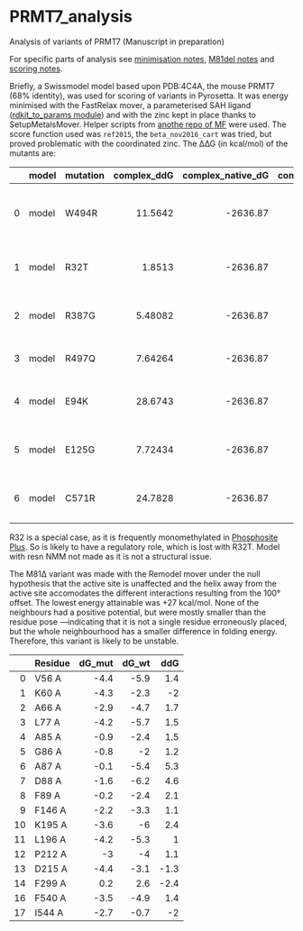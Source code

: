 # PRMT7_analysis
Analysis of variants of PRMT7 (Manuscript in preparation)

For specific parts of analysis see [minimisation notes](minimisation.md), [M81del notes](M81del.md) 
and [scoring notes](scoring.md).

Briefly, a Swissmodel model based upon PDB:4C4A, the mouse PRMT7 (68% identity), was used for scoring of 
variants in Pyrosetta.
It was energy minimised with the FastRelax mover,
a parameterised SAH ligand ([rdkit_to_params module](https://github.com/matteoferla/rdkit_to_params)) 
and with the zinc kept in place thanks to SetupMetalsMover.
Helper scripts from [anothe repo of MF](https://github.com/matteoferla/pyrosetta_scripts) were used.
The score function used was `ref2015`, the `beta_nov2016_cart` was tried, but proved problematic with the coordinated zinc.
The ∆∆G (in kcal/mol) of the mutants are:


|    | model   | mutation   |   complex_ddG |   complex_native_dG |   complex_mutant_dG |   FA_RMSD |   CA_RMSD |   wt_rmsd |   mut_rmsd |   ratio_rmsd |   wt_fa_atr |   wt_fa_rep |   wt_fa_sol |   wt_fa_intra_rep |   wt_fa_intra_sol_xover4 |   wt_lk_ball_wtd |   wt_fa_elec |   wt_pro_close |   wt_hbond_sr_bb |   wt_hbond_lr_bb |   wt_hbond_bb_sc |   wt_hbond_sc |   wt_dslf_fa13 |   wt_metalbinding_constraint |   wt_omega |   wt_fa_dun |   wt_p_aa_pp |   wt_yhh_planarity |   wt_ref |   wt_rama_prepro |   wt_total_score |   mut_fa_atr |   mut_fa_rep |   mut_fa_sol |   mut_fa_intra_rep |   mut_fa_intra_sol_xover4 |   mut_lk_ball_wtd |   mut_fa_elec |   mut_pro_close |   mut_hbond_sr_bb |   mut_hbond_lr_bb |   mut_hbond_bb_sc |   mut_hbond_sc |   mut_dslf_fa13 |   mut_metalbinding_constraint |   mut_omega |   mut_fa_dun |   mut_p_aa_pp |   mut_yhh_planarity |   mut_ref |   mut_rama_prepro |   mut_total_score |   delta_ref |   delta_fa_dun |   delta_fa_elec |   delta_dslf_fa13 |   delta_hbond_lr_bb |   delta_omega |   delta_pro_close |   delta_fa_intra_rep |   delta_fa_intra_sol_xover4 |   delta_fa_sol |   delta_hbond_sr_bb |   delta_fa_rep |   delta_fa_atr |   delta_total_score |   delta_rama_prepro |   delta_lk_ball_wtd |   delta_metalbinding_constraint |   delta_p_aa_pp |   delta_hbond_sc |   delta_yhh_planarity |   delta_hbond_bb_sc | highest_contributor   |   highest_contributor_value | highest_contributor_wordy                                                                          | lowest_contributor   |   lowest_contributor_value | lowest_contributor_wordy                                                                                   |
|---:|:--------|:-----------|--------------:|--------------------:|--------------------:|----------:|----------:|----------:|-----------:|-------------:|------------:|------------:|------------:|------------------:|-------------------------:|-----------------:|-------------:|---------------:|-----------------:|-----------------:|-----------------:|--------------:|---------------:|-----------------------------:|-----------:|------------:|-------------:|-------------------:|---------:|-----------------:|-----------------:|-------------:|-------------:|-------------:|-------------------:|--------------------------:|------------------:|--------------:|----------------:|------------------:|------------------:|------------------:|---------------:|----------------:|------------------------------:|------------:|-------------:|--------------:|--------------------:|----------:|------------------:|------------------:|------------:|---------------:|----------------:|------------------:|--------------------:|--------------:|------------------:|---------------------:|----------------------------:|---------------:|--------------------:|---------------:|---------------:|--------------------:|--------------------:|--------------------:|--------------------------------:|----------------:|-----------------:|----------------------:|--------------------:|:----------------------|----------------------------:|:---------------------------------------------------------------------------------------------------|:---------------------|---------------------------:|:-----------------------------------------------------------------------------------------------------------|
|  0 | model   | W494R      |      11.5642  |            -2636.87 |            -2625.3  | 0.0751774 | 0.0534519 |  0.438244 |   0.261443 |     0.596571 |    -4266.27 |     502.781 |     2365.99 |           8.08926 |                  135.348 |         -92.4808 |     -1364.08 |        6.22781 |         -206.578 |         -219.666 |         -222.104 |      -151.417 |              0 |                  9.86076e-29 |    30.9287 |     769.475 |     -157.417 |                  0 |  215.226 |          9.07527 |               -0 |     -4259.44 |      502.128 |      2370.75 |            8.04969 |                   135.072 |          -93.0502 |      -1361.64 |         6.17517 |          -206.224 |          -219.896 |          -221.646 |       -151.579 |               0 |                   9.86076e-29 |     31.1934 |      769.536 |      -156.867 |         0.00722052  |   212.87  |           9.25613 |                -0 |    -2.35573 |      0.0604955 |         2.44202 |                 0 |          -0.22989   |     0.264638  |      -0.0526317   |           -0.0395649 |                   -0.275995 |       4.75991  |          0.353592   |      -0.653089 |       6.82532  |                   0 |            0.180856 |           -0.569347 |                       0         |        0.549845 |       -0.162218  |           0.00722052  |           0.458815  | fa_atr                |                     6.82532 | Lennard-Jones attractive between atoms in different residues (r^6 term, London dispersion forces). | ref                  |                   -2.35573 | Reference energy for each amino acid. Balances internal energy of amino acid terms.  Plays role in design. |
|  1 | model   | R32T       |       1.8513  |            -2636.87 |            -2635.02 | 0.0430545 | 0.0311775 |  0.507276 |   0.4322   |     0.852001 |    -4266.27 |     502.781 |     2365.99 |           8.08926 |                  135.348 |         -92.4808 |     -1364.08 |        6.22781 |         -206.578 |         -219.666 |         -222.104 |      -151.417 |              0 |                  9.86076e-29 |    30.9287 |     769.475 |     -157.417 |                  0 |  215.226 |          9.07527 |               -0 |     -4259.85 |      502.292 |      2358.48 |            8.08464 |                   135.206 |          -90.6887 |      -1362.4  |         6.24715 |          -206.539 |          -219.642 |          -221.33  |       -151.481 |               0 |                   0.0497096   |     30.9976 |      767.77  |      -157.563 |         0.000361175 |   216.473 |           8.87581 |                -0 |     1.24649 |     -1.70496   |         1.67898 |                 0 |           0.0233144 |     0.0688236 |       0.0193443   |           -0.0046154 |                   -0.141243 |      -7.51055  |          0.0385872  |      -0.488713 |       6.41866  |                   0 |           -0.199459 |            1.79213  |                       0.0497096 |       -0.145879 |       -0.06434   |           0.000361175 |           0.77466   | fa_atr                |                     6.41866 | Lennard-Jones attractive between atoms in different residues (r^6 term, London dispersion forces). | fa_sol               |                   -7.51055 | Lazaridis-Karplus solvation energy.                                                                        |
|  2 | model   | R387G      |       5.48082 |            -2636.87 |            -2631.39 | 0.0366166 | 0.0331456 |  0.370686 |   0.64359  |     1.73621  |    -4266.27 |     502.781 |     2365.99 |           8.08926 |                  135.348 |         -92.4808 |     -1364.08 |        6.22781 |         -206.578 |         -219.666 |         -222.104 |      -151.417 |              0 |                  9.86076e-29 |    30.9287 |     769.475 |     -157.417 |                  0 |  215.226 |          9.07527 |               -0 |     -4257.61 |      502.503 |      2357.96 |            8.07043 |                   134.731 |          -92.7794 |      -1360.05 |         6.2686  |          -206.65  |          -219.614 |          -222.139 |       -148.301 |               0 |                   0.0129584   |     30.9599 |      766.054 |      -156.817 |         0.000562709 |   216.119 |           9.88497 |                -0 |     0.8929  |     -3.42088   |         4.03492 |                 0 |           0.0515675 |     0.0311272 |       0.0407945   |           -0.0188271 |                   -0.616943 |      -8.02839  |         -0.071805   |      -0.277596 |       8.65802  |                   0 |            0.8097   |           -0.298601 |                       0.0129584 |        0.599977 |        3.11643   |           0.000562709 |          -0.0350902 | fa_atr                |                     8.65802 | Lennard-Jones attractive between atoms in different residues (r^6 term, London dispersion forces). | fa_sol               |                   -8.02839 | Lazaridis-Karplus solvation energy.                                                                        |
|  3 | model   | R497Q      |       7.64264 |            -2636.87 |            -2629.23 | 0.0825427 | 0.0423215 |  0.250685 |   0.153106 |     0.610752 |    -4266.27 |     502.781 |     2365.99 |           8.08926 |                  135.348 |         -92.4808 |     -1364.08 |        6.22781 |         -206.578 |         -219.666 |         -222.104 |      -151.417 |              0 |                  9.86076e-29 |    30.9287 |     769.475 |     -157.417 |                  0 |  215.226 |          9.07527 |               -0 |     -4261.09 |      503.187 |      2361.16 |            8.05313 |                   134.755 |          -93.4404 |      -1356.88 |         6.13576 |          -206.611 |          -219.752 |          -220.678 |       -150.807 |               0 |                   9.86076e-29 |     31.1039 |      769.463 |      -157.187 |         0.0117609   |   213.87  |           9.48035 |                -0 |    -1.35621 |     -0.0120372 |         7.20412 |                 0 |          -0.0858482 |     0.17516   |      -0.0920469   |           -0.0361254 |                   -0.593117 |      -4.8295   |         -0.0330634  |       0.406041 |       5.1725   |                   0 |            0.405074 |           -0.959527 |                       0         |        0.229551 |        0.609898  |           0.0117609   |           1.42602   | fa_elec               |                     7.20412 | Coulombic electrostatic potential with a distance-dependent dielectric.                            | fa_sol               |                   -4.8295  | Lazaridis-Karplus solvation energy.                                                                        |
|  4 | model   | E94K       |      28.6743  |            -2636.87 |            -2608.19 | 0.293049  | 0.142442  |  0.218453 |   0.201877 |     0.924123 |    -4266.27 |     502.781 |     2365.99 |           8.08926 |                  135.348 |         -92.4808 |     -1364.08 |        6.22781 |         -206.578 |         -219.666 |         -222.104 |      -151.417 |              0 |                  9.86076e-29 |    30.9287 |     769.475 |     -157.417 |                  0 |  215.226 |          9.07527 |               -0 |     -4265.41 |      508.027 |      2366.33 |            8.07766 |                   134.235 |          -93.0443 |      -1350.93 |         6.20731 |          -206.728 |          -219.793 |          -217.286 |       -149.004 |               0 |                   0.0451577   |     31.841  |      770.745 |      -157.53  |         0.00362233  |   217.236 |           8.78323 |                -0 |     2.00995 |      1.26976   |        13.149   |                 0 |          -0.127533  |     0.912204  |      -0.0204994   |           -0.0115955 |                   -1.11288  |       0.339037 |         -0.150496   |       5.24619  |       0.860409 |                   0 |           -0.292038 |           -0.563469 |                       0.0451577 |       -0.113428 |        2.4128    |           0.00362233  |           4.8181    | fa_elec               |                    13.149   | Coulombic electrostatic potential with a distance-dependent dielectric.                            | fa_intra_sol_xover4  |                   -1.11288 | Intra-residue LK solvation, counted for the atom-pairs beyond torsion-relationship.                        |
|  5 | model   | E125G      |       7.72434 |            -2636.87 |            -2629.14 | 0.0518754 | 0.0563029 |  0.34083  |   0.397814 |     1.16719  |    -4266.27 |     502.781 |     2365.99 |           8.08926 |                  135.348 |         -92.4808 |     -1364.08 |        6.22781 |         -206.578 |         -219.666 |         -222.104 |      -151.417 |              0 |                  9.86076e-29 |    30.9287 |     769.475 |     -157.417 |                  0 |  215.226 |          9.07527 |               -0 |     -4262.2  |      504.784 |      2361.65 |            8.07048 |                   135.067 |          -92.9581 |      -1360.49 |         6.22807 |          -206.641 |          -219.607 |          -220.221 |       -151.457 |               0 |                   0.0108582   |     30.955  |      766.442 |      -157.06  |         0           |   218.749 |           9.54048 |                -0 |     3.52269 |     -3.03302   |         3.59083 |                 0 |           0.0585111 |     0.0262586 |       0.000264657 |           -0.0187804 |                   -0.280606 |      -4.34434  |         -0.0627722  |       2.0034   |       4.06332  |                   0 |            0.465211 |           -0.477267 |                       0.0108582 |        0.357265 |       -0.0404141 |           0           |           1.88292   | fa_atr                |                     4.06332 | Lennard-Jones attractive between atoms in different residues (r^6 term, London dispersion forces). | fa_sol               |                   -4.34434 | Lazaridis-Karplus solvation energy.                                                                        |
|  6 | model   | C571R      |      24.7828  |            -2636.87 |            -2612.09 | 0.426129  | 0.157989  |  0.132207 |   0.230358 |     1.74241  |    -4266.27 |     502.781 |     2365.99 |           8.08926 |                  135.348 |         -92.4808 |     -1364.08 |        6.22781 |         -206.578 |         -219.666 |         -222.104 |      -151.417 |              0 |                  9.86076e-29 |    30.9287 |     769.475 |     -157.417 |                  0 |  215.226 |          9.07527 |               -0 |     -4275.56 |      523.255 |      2374.81 |            8.07035 |                   135.764 |          -91.6686 |      -1362.92 |         6.18973 |          -206.584 |          -221.566 |          -222.657 |       -151.081 |               0 |                   0.0126243   |     31.9591 |      775.514 |      -157.272 |         0.00237123  |   211.877 |           9.76565 |                -0 |    -3.34953 |      6.03872   |         1.15993 |                 0 |          -1.89984   |     1.03032   |      -0.0380723   |           -0.0189122 |                    0.416559 |       8.81787  |         -0.00615661 |      20.4745   |      -9.28845  |                   0 |            0.690382 |            0.812273 |                       0.0126243 |        0.145503 |        0.33565   |           0.00237123  |          -0.552972  | fa_rep                |                    20.4745  | Lennard-Jones repulsive between atoms in different residues (r^12 term, Pauli repulsion forces).   | fa_atr               |                   -9.28845 | Lennard-Jones attractive between atoms in different residues (r^6 term, London dispersion forces).         |

R32 is a special case, as it is frequently monomethylated
in [Phosphosite Plus](https://www.phosphosite.org/proteinAction.action?id=3642038&showAllSites=true).
So is likely to have a regulatory role, which is lost with R32T. Model with resn NMM not made as it is not a structural issue.

The M81∆ variant was made with the Remodel mover under the null hypothesis that the active site is unaffected
and the helix away from the active site accomodates the different interactions resulting from the 100° offset.
The lowest energy attainable was +27 kcal/mol. None of the neighbours had a positive potential,
but were mostly smaller than the residue pose —indicating that it is not a single residue erroneously placed,
but the whole neighbourhood has a smaller difference in folding energy. Therefore, this variant is likely to be unstable.

|    | Residue   |   dG_mut |   dG_wt |   ddG |
|---:|:----------|---------:|--------:|------:|
|  0 | V56 A     |     -4.4 |    -5.9 |   1.4 |
|  1 | K60 A     |     -4.3 |    -2.3 |  -2   |
|  2 | A66 A     |     -2.9 |    -4.7 |   1.7 |
|  3 | L77 A     |     -4.2 |    -5.7 |   1.5 |
|  4 | A85 A     |     -0.9 |    -2.4 |   1.5 |
|  5 | G86 A     |     -0.8 |    -2   |   1.2 |
|  6 | A87 A     |     -0.1 |    -5.4 |   5.3 |
|  7 | D88 A     |     -1.6 |    -6.2 |   4.6 |
|  8 | F89 A     |     -0.2 |    -2.4 |   2.1 |
|  9 | F146 A    |     -2.2 |    -3.3 |   1.1 |
| 10 | K195 A    |     -3.6 |    -6   |   2.4 |
| 11 | L196 A    |     -4.2 |    -5.3 |   1   |
| 12 | P212 A    |     -3   |    -4   |   1.1 |
| 13 | D215 A    |     -4.4 |    -3.1 |  -1.3 |
| 14 | F299 A    |      0.2 |     2.6 |  -2.4 |
| 16 | F540 A    |     -3.5 |    -4.9 |   1.4 |
| 17 | I544 A    |     -2.7 |    -0.7 |  -2   |